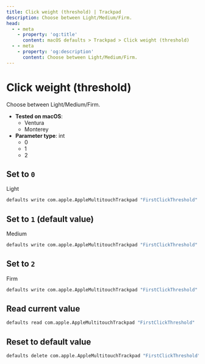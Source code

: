 ```yaml
---
title: Click weight (threshold) | Trackpad
description: Choose between Light/Medium/Firm.
head:
  - - meta
    - property: 'og:title'
      content: macOS defaults > Trackpad > Click weight (threshold)
  - - meta
    - property: 'og:description'
      content: Choose between Light/Medium/Firm.
---
```


# Click weight (threshold)

Choose between Light/Medium/Firm.

<!-- break lists -->

- **Tested on macOS**:
  - Ventura
  - Monterey
- **Parameter type**: int
  - 0
  - 1
  - 2

## Set to `0`

Light

```bash
defaults write com.apple.AppleMultitouchTrackpad "FirstClickThreshold" -int "0"
```

## Set to `1` (default value)

Medium

```bash
defaults write com.apple.AppleMultitouchTrackpad "FirstClickThreshold" -int "1"
```

## Set to `2`

Firm

```bash
defaults write com.apple.AppleMultitouchTrackpad "FirstClickThreshold" -int "2"
```

## Read current value

```bash
defaults read com.apple.AppleMultitouchTrackpad "FirstClickThreshold"
```

## Reset to default value

```bash
defaults delete com.apple.AppleMultitouchTrackpad "FirstClickThreshold"
```
